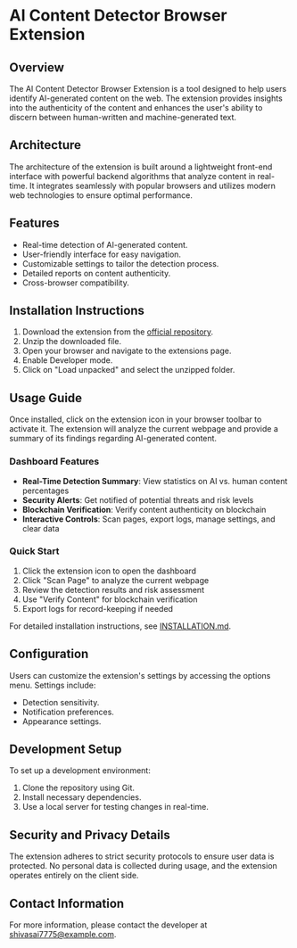 # AI Content Detector Browser Extension

## Overview
The AI Content Detector Browser Extension is a tool designed to help users identify AI-generated content on the web. The extension provides insights into the authenticity of the content and enhances the user's ability to discern between human-written and machine-generated text.

## Architecture
The architecture of the extension is built around a lightweight front-end interface with powerful backend algorithms that analyze content in real-time. It integrates seamlessly with popular browsers and utilizes modern web technologies to ensure optimal performance.

## Features
- Real-time detection of AI-generated content.
- User-friendly interface for easy navigation.
- Customizable settings to tailor the detection process.
- Detailed reports on content authenticity.
- Cross-browser compatibility.

## Installation Instructions
1. Download the extension from the [official repository](https://github.com/shivasai7775/ai-content-detector-extension).
2. Unzip the downloaded file.
3. Open your browser and navigate to the extensions page.
4. Enable Developer mode.
5. Click on "Load unpacked" and select the unzipped folder.

## Usage Guide
Once installed, click on the extension icon in your browser toolbar to activate it. The extension will analyze the current webpage and provide a summary of its findings regarding AI-generated content.

### Dashboard Features
- **Real-Time Detection Summary**: View statistics on AI vs. human content percentages
- **Security Alerts**: Get notified of potential threats and risk levels
- **Blockchain Verification**: Verify content authenticity on blockchain
- **Interactive Controls**: Scan pages, export logs, manage settings, and clear data

### Quick Start
1. Click the extension icon to open the dashboard
2. Click "Scan Page" to analyze the current webpage
3. Review the detection results and risk assessment
4. Use "Verify Content" for blockchain verification
5. Export logs for record-keeping if needed

For detailed installation instructions, see [INSTALLATION.md](INSTALLATION.md).

## Configuration
Users can customize the extension's settings by accessing the options menu. Settings include:
- Detection sensitivity.
- Notification preferences.
- Appearance settings.

## Development Setup
To set up a development environment:
1. Clone the repository using Git.
2. Install necessary dependencies.
3. Use a local server for testing changes in real-time.

## Security and Privacy Details
The extension adheres to strict security protocols to ensure user data is protected. No personal data is collected during usage, and the extension operates entirely on the client side.

## Contact Information
For more information, please contact the developer at [shivasai7775@example.com](mailto:shivasai7775@example.com).